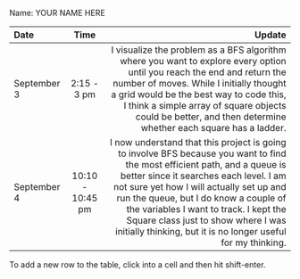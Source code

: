 Name: YOUR NAME HERE

| Date        |       Time       |                                                                                                                                                                                                                                                                                                                                                                                                     Update |
|:------------|:----------------:|-----------------------------------------------------------------------------------------------------------------------------------------------------------------------------------------------------------------------------------------------------------------------------------------------------------------------------------------------------------------------------------------------------------:|
| September 3 |   2:15 - 3 pm    |                                                                              I visualize the problem as a BFS algorithm where you want to explore every option until you reach the end and return the number of moves. While I initially thought a grid would be the best way to code this, I think a simple array of square objects could be better, and then determine whether each square has a ladder. |
| September 4 | 10:10 - 10:45 pm | I now understand that this project is going to involve BFS because you want to find the most efficient path, and a queue is better since it searches each level. I am not sure yet how I will actually set up and run the queue, but I do know a couple of the variables I want to track. I kept the Square class just to show where I was initially thinking, but it is no longer useful for my thinking. |


To add a new row to the table, click into a cell and then hit shift-enter.